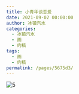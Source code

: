 ```yaml
---
title: 小青年谈恋爱
date: 2021-09-02 00:00:00
author: 冰镇汽水
categories: 
  - 冰镇汽水
  - 画
  - 约稿
tags: 
  - 画
  - 约稿
permalink: /pages/5675d3/
---
```


![5](/img/bingzhenqishui/5.jpg)

<!-- more -->
